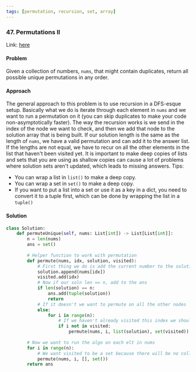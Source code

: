 ```yaml
---
tags: [permutation, recursion, set, array]
---
```


### 47. Permutations II
Link: [here](https://leetcode.com/problems/permutations-ii/)

#### Problem 
Given a collection of numbers, `nums`, that might contain duplicates, return all possible unique permutations in any order.

#### Approach
The general approach to this problem is to use recursion in a DFS-esque setup. Basically what we do is iterate through each element in `nums` and we want to run a permutation on it (you can skip duplicates to make your code non-asymptotically faster). 
The way the recursion works is we send in the index of the node we want to check, and then we add that node to the solution array that is being built. If our solution length is the same as the length of `nums`, we have a valid permutation and can add it to the answer list.
If the lengths are not equal, we have to recur on all the other elements in the list that haven't been visited yet. 
It is important to make deep copies of lists and sets that you are using as shallow copies can cause a lot of problems where solution sets aren't updated, which leads to missing answers.
Tips:
- You can wrap a list in `list()` to make a deep copy.
- You can wrap a set in `set()` to make a deep copy.
- If you want to put a list into a set or use it as a key in a dict, you need to convert it to a tuple first, which can be done by wrapping the list in a `tuple()`

#### Solution
```python 
class Solution:
    def permuteUnique(self, nums: List[int]) -> List[List[int]]:
        n = len(nums)
        ans = set()
        
        # Helper function to work with permutation
        def permute(nums, idx, solution, visited):
            # First thing we do is add the current number to the solution and visited
            solution.append(nums[idx])
            visited.add(idx)
            # Now if our soln len == n, add to the ans
            if len(solution) == n:
                ans.add(tuple(solution))
                return 
            # If it doesn't we want to permute on all the other nodes
            else:
                for i in range(n):
                    # If we haven't already visited this index we should continue to build the set
                    if i not in visited:
                        permute(nums, i, list(solution), set(visited))
        
        # Now we want to run the algo on each elt in nums
        for i in range(n):
            # We want visited to be a set because there will be no collisions and it has fast lookup
            permute(nums, i, [], set())
        return ans
```